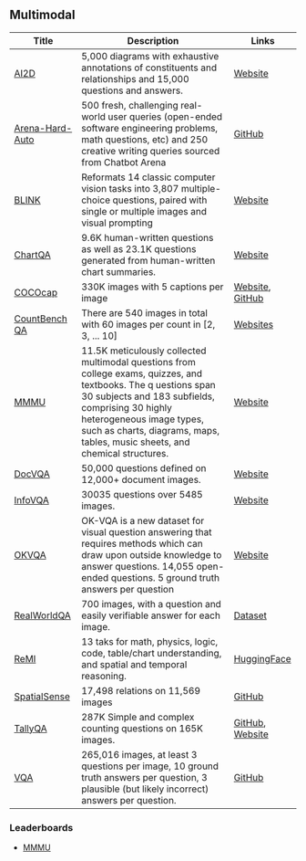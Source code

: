 ## Multimodal

| Title | Description | Links |
|---|---|---|
|[AI2D](https://ai2-website.s3.amazonaws.com/publications/Diagrams_ECCV2016.pdf)|5,000 diagrams with exhaustive annotations of constituents and relationships and 15,000 questions and answers.|[Website](https://prior.allenai.org/projects/diagram-understanding)|
|[Arena-Hard-Auto](https://arxiv.org/pdf/2406.11939)|500 fresh, challenging real-world user queries (open-ended software engineering problems, math questions, etc) and 250 creative writing queries sourced from Chatbot Arena|[GitHub](https://github.com/lmarena/arena-hard-auto)|
|[BLINK](https://arxiv.org/abs/2404.12390.pdf)|Reformats 14 classic computer vision tasks into 3,807 multiple-choice questions, paired with single or multiple images and visual prompting|[Website](https://zeyofu.github.io/blink/)|
|[ChartQA](https://arxiv.org/abs/2203.10244)|9.6K human-written questions as well as 23.1K questions generated from human-written chart summaries.|[Website](https://github.com/vis-nlp/ChartQA)|
|[COCOcap](https://arxiv.org/pdf/1405.0312)|330K images with 5 captions per image|[Website](https://arxiv.org/pdf/1405.0312), [GitHub](https://github.com/tylin/coco-caption)|
|[CountBench QA](https://arxiv.org/pdf/2407.07726v1)|There are 540 images in total with 60 images per count in [2, 3, ... 10]|[Websites](https://teaching-clip-to-count.github.io/)|
|[MMMU](https://arxiv.org/abs/2311.16502)|11.5K meticulously collected multimodal questions from college exams, quizzes, and textbooks. The q uestions span 30 subjects and 183 subfields, comprising 30 highly heterogeneous image types, such as charts, diagrams, maps, tables, music sheets, and chemical structures.|[Website](https://mmmu-benchmark.github.io/)|
|[DocVQA](https://arxiv.org/pdf/2007.00398)|50,000 questions defined on 12,000+ document images.|[Website](https://www.docvqa.org/)|
|[InfoVQA](https://arxiv.org/pdf/2104.12756)|30035 questions over 5485 images.|[Website](https://www.docvqa.org/datasets/infographicvqa)|
|[OKVQA](https://arxiv.org/pdf/2206.01718)|OK-VQA is a new dataset for visual question answering that requires methods which can draw upon outside knowledge to answer questions. 14,055 open-ended questions. 5 ground truth answers per question|[Website](https://okvqa.allenai.org/)|
|[RealWorldQA](https://x.ai/news/grok-1.5v)|700 images, with a question and easily verifiable answer for each image.|[Dataset](https://data.x.ai/realworldqa.zip)|
|[ReMI](https://arxiv.org/pdf/2406.09175)|13 taks for math, physics, logic, code, table/chart understanding, and spatial and temporal reasoning.|[HuggingFace](https://huggingface.co/datasets/mehrankazemi/ReMI)|
|[SpatialSense](https://arxiv.org/abs/1908.02660)|17,498 relations on 11,569 images|[GitHub](https://github.com/princeton-vl/SpatialSense)|
|[TallyQA](https://arxiv.org/abs/1810.12440)|287K Simple and complex counting questions on 165K images. |[GitHub](https://github.com/manoja328/TallyQA_datasets), [Website](https://www.manojacharya.com/tallyqas)|
|[VQA](http://visualqa.org/)|265,016 images, at least 3 questions per image, 10 ground truth answers per question, 3 plausible (but likely incorrect) answers per question.|[GitHub](https://github.com/GT-Vision-Lab/VQA)|

### Leaderboards

- [MMMU](https://mmmu-benchmark.github.io/#leaderboard)
